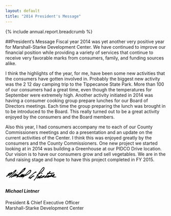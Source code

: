 ```yaml
---
layout: default
title: "2014 President's Message"
---
```

{% include annual.report.breadcrumb %}

##President’s Message
Fiscal year 2014 was yet another very positive year for Marshall-Starke Development Center. We have continued to improve our financial position while providing a variety of services that continue to receive very favorable marks from consumers, family, and funding sources alike.

I think the highlights of the year, for me, have been some new activities that the consumers have gotten involved in. Probably the biggest new activity was the 2 12 day camping trip to the Tippecanoe State Park. More than 100 of our consumers had a great time, even though the temperatures for September were extremely high. Another activity initiated in 2014 was having a consumer cooking group prepare lunches for our Board of Directors meetings. Each time the group preparing the lunch was brought in to be introduced to the Board. This really turned out to be a great activity enjoyed by the consumers and the Board members.

Also this year, I had consumers accompany me to each of our County Commissioners meetings and do a presentation and an update on the current activities of the Center. I think this was enjoyed greatly by the consumers and the County Commissioners.
One new project we started looking at in 2014 was building a Greenhouse at our PIDCO Drive location. Our vision is to have our consumers grow and sell vegetables. We are in the fund raising stage and hope to have this project completed in FY 2015.

![Michael Lintner](/images/mike_signature.png)
#### *Michael Lintner*
President & Chief Executive Officer  
Marshall-Starke Development Center
